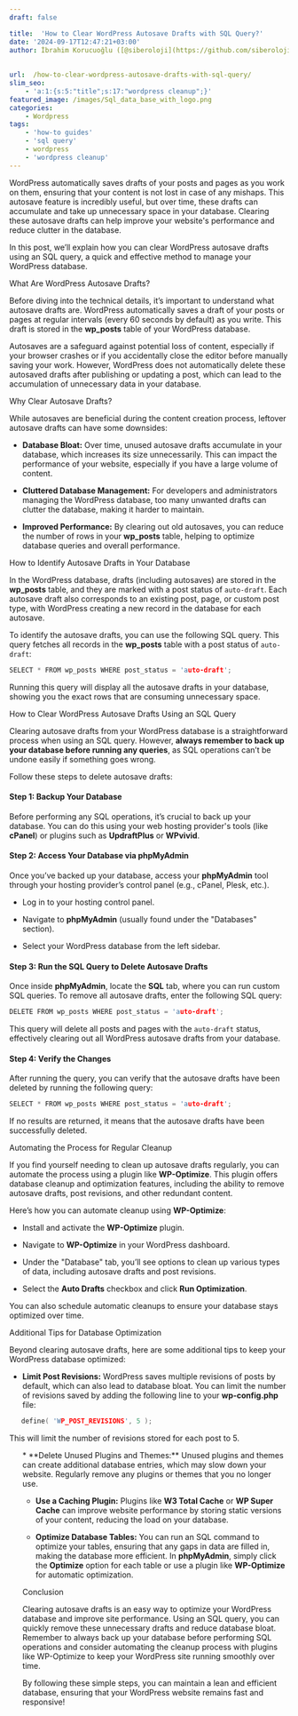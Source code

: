 ```yaml
---
draft: false

title:  'How to Clear WordPress Autosave Drafts with SQL Query?'
date: '2024-09-17T12:47:21+03:00'
author: İbrahim Korucuoğlu ([@siberoloji](https://github.com/siberoloji))
 
 
url:  /how-to-clear-wordpress-autosave-drafts-with-sql-query/ 
slim_seo:
    - 'a:1:{s:5:"title";s:17:"wordpress cleanup";}'
featured_image: /images/Sql_data_base_with_logo.png
categories:
    - Wordpress
tags:
    - 'how-to guides'
    - 'sql query'
    - wordpress
    - 'wordpress cleanup'
---
```



WordPress automatically saves drafts of your posts and pages as you work on them, ensuring that your content is not lost in case of any mishaps. This autosave feature is incredibly useful, but over time, these drafts can accumulate and take up unnecessary space in your database. Clearing these autosave drafts can help improve your website's performance and reduce clutter in the database.



In this post, we’ll explain how you can clear WordPress autosave drafts using an SQL query, a quick and effective method to manage your WordPress database.


 


What Are WordPress Autosave Drafts?



Before diving into the technical details, it’s important to understand what autosave drafts are. WordPress automatically saves a draft of your posts or pages at regular intervals (every 60 seconds by default) as you write. This draft is stored in the **wp_posts** table of your WordPress database.



Autosaves are a safeguard against potential loss of content, especially if your browser crashes or if you accidentally close the editor before manually saving your work. However, WordPress does not automatically delete these autosaved drafts after publishing or updating a post, which can lead to the accumulation of unnecessary data in your database.


 


Why Clear Autosave Drafts?



While autosaves are beneficial during the content creation process, leftover autosave drafts can have some downsides:


* **Database Bloat:** Over time, unused autosave drafts accumulate in your database, which increases its size unnecessarily. This can impact the performance of your website, especially if you have a large volume of content.

* **Cluttered Database Management:** For developers and administrators managing the WordPress database, too many unwanted drafts can clutter the database, making it harder to maintain.

* **Improved Performance:** By clearing out old autosaves, you can reduce the number of rows in your **wp_posts** table, helping to optimize database queries and overall performance.



 


How to Identify Autosave Drafts in Your Database



In the WordPress database, drafts (including autosaves) are stored in the **wp_posts** table, and they are marked with a post status of `auto-draft`. Each autosave draft also corresponds to an existing post, page, or custom post type, with WordPress creating a new record in the database for each autosave.



To identify the autosave drafts, you can use the following SQL query. This query fetches all records in the **wp_posts** table with a post status of `auto-draft`:


```cpp
SELECT * FROM wp_posts WHERE post_status = 'auto-draft';
```



Running this query will display all the autosave drafts in your database, showing you the exact rows that are consuming unnecessary space.


 


How to Clear WordPress Autosave Drafts Using an SQL Query



Clearing autosave drafts from your WordPress database is a straightforward process when using an SQL query. However, **always remember to back up your database before running any queries**, as SQL operations can’t be undone easily if something goes wrong.



Follow these steps to delete autosave drafts:


#### Step 1: Backup Your Database



Before performing any SQL operations, it’s crucial to back up your database. You can do this using your web hosting provider's tools (like **cPanel**) or plugins such as **UpdraftPlus** or **WPvivid**.


#### Step 2: Access Your Database via phpMyAdmin



Once you’ve backed up your database, access your **phpMyAdmin** tool through your hosting provider’s control panel (e.g., cPanel, Plesk, etc.).


* Log in to your hosting control panel.

* Navigate to **phpMyAdmin** (usually found under the "Databases" section).

* Select your WordPress database from the left sidebar.



#### Step 3: Run the SQL Query to Delete Autosave Drafts



Once inside **phpMyAdmin**, locate the **SQL** tab, where you can run custom SQL queries. To remove all autosave drafts, enter the following SQL query:


```cpp
DELETE FROM wp_posts WHERE post_status = 'auto-draft';
```



This query will delete all posts and pages with the `auto-draft` status, effectively clearing out all WordPress autosave drafts from your database.


#### Step 4: Verify the Changes



After running the query, you can verify that the autosave drafts have been deleted by running the following query:


```cpp
SELECT * FROM wp_posts WHERE post_status = 'auto-draft';
```



If no results are returned, it means that the autosave drafts have been successfully deleted.


 


Automating the Process for Regular Cleanup



If you find yourself needing to clean up autosave drafts regularly, you can automate the process using a plugin like **WP-Optimize**. This plugin offers database cleanup and optimization features, including the ability to remove autosave drafts, post revisions, and other redundant content.



Here’s how you can automate cleanup using **WP-Optimize**:


* Install and activate the **WP-Optimize** plugin.

* Navigate to **WP-Optimize** in your WordPress dashboard.

* Under the "Database" tab, you’ll see options to clean up various types of data, including autosave drafts and post revisions.

* Select the **Auto Drafts** checkbox and click **Run Optimization**.




You can also schedule automatic cleanups to ensure your database stays optimized over time.


 


Additional Tips for Database Optimization



Beyond clearing autosave drafts, here are some additional tips to keep your WordPress database optimized:


* **Limit Post Revisions:** WordPress saves multiple revisions of posts by default, which can also lead to database bloat. You can limit the number of revisions saved by adding the following line to your **wp-config.php** file:



```cpp
   define( 'WP_POST_REVISIONS', 5 );
```



This will limit the number of revisions stored for each post to 5.


<!-- wp:list {"ordered":true,"start":2} -->
<ol start="2" class="wp-block-list">* **Delete Unused Plugins and Themes:** Unused plugins and themes can create additional database entries, which may slow down your website. Regularly remove any plugins or themes that you no longer use.

* **Use a Caching Plugin:** Plugins like **W3 Total Cache** or **WP Super Cache** can improve website performance by storing static versions of your content, reducing the load on your database.

* **Optimize Database Tables:** You can run an SQL command to optimize your tables, ensuring that any gaps in data are filled in, making the database more efficient. In **phpMyAdmin**, simply click the **Optimize** option for each table or use a plugin like **WP-Optimize** for automatic optimization.



 


Conclusion



Clearing autosave drafts is an easy way to optimize your WordPress database and improve site performance. Using an SQL query, you can quickly remove these unnecessary drafts and reduce database bloat. Remember to always back up your database before performing SQL operations and consider automating the cleanup process with plugins like WP-Optimize to keep your WordPress site running smoothly over time.



By following these simple steps, you can maintain a lean and efficient database, ensuring that your WordPress website remains fast and responsive!
